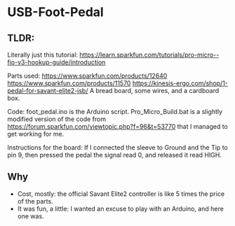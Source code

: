 # USB-Foot-Pedal

## TLDR:
Literally just this tutorial:
https://learn.sparkfun.com/tutorials/pro-micro--fio-v3-hookup-guide/introduction

Parts used:
https://www.sparkfun.com/products/12640 
https://www.sparkfun.com/products/11570
https://kinesis-ergo.com/shop/1-pedal-for-savant-elite2-jsb/
A bread board, some wires, and a cardboard box.

Code:
foot_pedal.ino is the Arduino script.
Pro_Micro_Build.bat is a slightly modified version of the code from https://forum.sparkfun.com/viewtopic.php?f=96&t=53770 that I managed to get working for me.

Instructions for the board:
If I connected the sleeve to Ground and the Tip to pin 9, then pressed the pedal the signal read 0, and released it read HIGH.

## Why
* Cost, mostly: the official Savant Elite2 controller is like 5 times the price of the parts.
* It was fun, a little: I wanted an excuse to play with an Arduino, and here one was.
